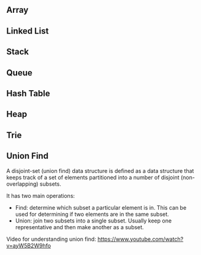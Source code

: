 ## Array

## Linked List

## Stack

## Queue

## Hash Table

## Heap

## Trie

## Union Find
A disjoint-set (union find) data structure is defined as a data structure that keeps track of a set of elements partitioned into a number of disjoint (non-overlapping) subsets. 

It has two main operations:
- Find: determine which subset a particular element is in.
This can be used for determining if two elements are in the same subset.
- Union: join two subsets into a single subset. Usually keep one representative and then make another as a subset.

Video for understanding union find: https://www.youtube.com/watch?v=ayW5B2W9hfo
